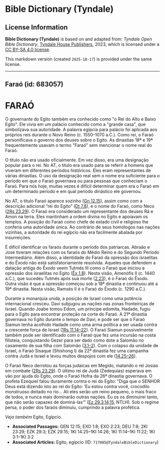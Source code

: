 # Bible Dictionary (Tyndale)

## License Information

**Bible Dictionary (Tyndale)** is based on and adapted from: _Tyndale Open Bible Dictionary_, [Tyndale House Publishers](https://tyndaleopenresources.com/), 2023, which is licensed under a [CC BY-SA 4.0 license](https://creativecommons.org/licenses/by-sa/4.0/legalcode.en).

This markdown version (created `2025-10-17`) is provided under the same license.



--------------------------------

## Faraó (id: 683057)

FARAÓ
=====

O governante do Egito também era conhecido como "o Rei do Alto e Baixo Egito". Ele vivia em um palácio conhecido como a "grande casa", que simbolizava sua autoridade. A palavra egípcia para palácio foi aplicada aos próprios reis durante o Novo Reino (c. 1550–1070 a.C.). Como rei, o Faraó personificava o governo dos deuses sobre o Egito. As dinastias 18ª e 19ª frequentemente usavam o termo "Faraó" sem mencionar o nome real do Faraó.

O título não era usado oficialmente. Em vez disso, era uma designação popular para o rei. No AT, o título era usado para se referir a homens que viveram em diferentes períodos históricos. Eles eram representantes de várias dinastias. O uso da designação real sem o nome era suficiente para o período em que o Faraó governava ou para pessoas que conheciam o Faraó. Para nós hoje, muitas vezes é difícil determinar quem era o Faraó em um determinado período e em qual período dinástico ele governou.

No AT, o título Faraó aparece sozinho ([Gn 12\.15](https://ref.ly/Gen12:15)), assim como com a descrição adicional “rei do Egito” ([Dt 7\.8](https://ref.ly/Deut7:8)), e o nome do Faraó, como Neco ([2Rs 23\.29](https://ref.ly/2Kgs23:29)). O Faraó era considerado um representante dos deuses Rá e Amon na terra. Eles mantinham a ordem divina no Egito e apoiavam os templos. A posição do Faraó como chefe de estado civil e religioso lhe conferia uma autoridade única. Ao contrário de seus homólogos nas nações vizinhas, a autoridade do rei egípcio não era facilmente abalada por insurreições.

É difícil identificar os faraós durante o período dos patriarcas. Abraão e José tiveram relações com os faraós do Médio Reino e do Segundo Período Intermediário. Além disso, a identidade do Faraó da opressão dos israelitas e do Êxodo não está satisfatoriamente resolvida. Aqueles que defendem a datação antiga do Êxodo veem Tutmés III como o Faraó que iniciou a opressão dos israelitas no Egito ([Êx 1\.8](https://ref.ly/Exod1:8)). Nesta visão, Amenófis II (c. 1440 a.C.), que sucedeu Tutmés após sua morte ([2\.23](https://ref.ly/Exod2:23)), é o Faraó do Êxodo. Outra visão é que a opressão começou sob a 18ª dinastia e continuou até a 19ª dinastia. Nesta visão, Ramsés II é o Faraó do Êxodo (c. 1290 a.C.).

Durante a monarquia unida, a posição de Israel como uma potência internacional cresceu. Davi subjugou as nações nas zonas fronteiriças de Israel. Quando Joabe tomou Edom, um príncipe edomita, Hadade, fugiu para o Egito para encontrar proteção na corte do Faraó. A 21ª dinastia governava no Egito durante o tempo de Davi, e pode ser que o Faraó Siamun tenha acolhido Hadade como uma arma política a ser usada contra a crescente força de Israel ([1Rs 11\.14–22](https://ref.ly/1Kgs11:14-1Kgs11:22)). O Faraó Siamun possivelmente também pode ser identificado com o Faraó que fez uma incursão na costa filisteia, conquistando Gezer para ser dado como dote a Salomão no casamento de sua filha com Salomão ([3\.1–2](https://ref.ly/1Kgs3:1-1Kgs3:2)). Com o colapso da unidade de Israel, o Faraó Sisaque (Shishong I) da 22ª dinastia fez uma campanha contra Judá e Israel e levou muitos despojos com ele ([14\.25–26](https://ref.ly/1Kgs14:25-1Kgs14:26)).

O Faraó Neco derrotou as forças judaicas em Megido, matando o rei Josias em combate ([2Rs 23\.29](https://ref.ly/2Kgs23:29)). O último rei de Judá (Zedequias) esperava em vão por ajuda do Egito, onde o Faraó Hofra da 26ª dinastia governava. O profeta Ezequiel falou duramente contra o rei do Egito: “Diga que o SENHOR Deus está dizendo isto ao rei do Egito: ‘Eu estou contra você, crocodilo monstruoso deitado no rio... Ali eles serão um reino pequeno, o mais fraco de todos, e nunca mais dominarão outras nações. Eu os os diminuirei tanto, que não serão capazes de dominá\-las’” ([Ez 29\.3,14,15](https://ref.ly/Ezek29:3,Ezek29:15), NTLH). Sob o regime persa, o poder dos faraós diminuiu, cumprindo a palavra profética.

*Veja também* Egito, Egípcio.

* **Associated Passages:** GEN 12:15; EXO 1:8; EXO 2:23; DEU 7:8; 2KI 23:29; EZK 29:3; EZK 29:15; 1KI 14:25–1KI 14:26; 1KI 11:14–1KI 11:22; 1KI 3:1–1KI 3:2
* **Associated Articles:** Egito, egípcio (ID: `717005@TyndaleBibleDictionary`)

